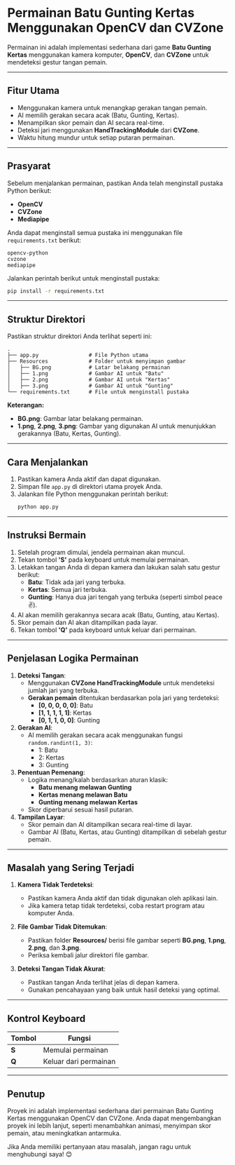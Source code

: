 # Permainan Batu Gunting Kertas Menggunakan OpenCV dan CVZone

Permainan ini adalah implementasi sederhana dari game **Batu Gunting Kertas** menggunakan kamera komputer, **OpenCV**, dan **CVZone** untuk mendeteksi gestur tangan pemain.

---

## Fitur Utama
- Menggunakan kamera untuk menangkap gerakan tangan pemain.
- AI memilih gerakan secara acak (Batu, Gunting, Kertas).
- Menampilkan skor pemain dan AI secara real-time.
- Deteksi jari menggunakan **HandTrackingModule** dari **CVZone**.
- Waktu hitung mundur untuk setiap putaran permainan.

---

## Prasyarat
Sebelum menjalankan permainan, pastikan Anda telah menginstall pustaka Python berikut:

- **OpenCV**
- **CVZone**
- **Mediapipe**

Anda dapat menginstall semua pustaka ini menggunakan file `requirements.txt` berikut:

```plaintext
opencv-python
cvzone
mediapipe
```

Jalankan perintah berikut untuk menginstall pustaka:

```bash
pip install -r requirements.txt
```

---

## Struktur Direktori
Pastikan struktur direktori Anda terlihat seperti ini:

```
.
├── app.py                # File Python utama
├── Resources             # Folder untuk menyimpan gambar
│   ├── BG.png            # Latar belakang permainan
│   ├── 1.png             # Gambar AI untuk "Batu"
│   ├── 2.png             # Gambar AI untuk "Kertas"
│   ├── 3.png             # Gambar AI untuk "Gunting"
└── requirements.txt      # File untuk menginstall pustaka
```

**Keterangan:**
- **BG.png**: Gambar latar belakang permainan.
- **1.png**, **2.png**, **3.png**: Gambar yang digunakan AI untuk menunjukkan gerakannya (Batu, Kertas, Gunting).

---

## Cara Menjalankan
1. Pastikan kamera Anda aktif dan dapat digunakan.
2. Simpan file `app.py` di direktori utama proyek Anda.
3. Jalankan file Python menggunakan perintah berikut:
   ```bash
   python app.py
   ```

---

## Instruksi Bermain
1. Setelah program dimulai, jendela permainan akan muncul.
2. Tekan tombol **'S'** pada keyboard untuk memulai permainan.
3. Letakkan tangan Anda di depan kamera dan lakukan salah satu gestur berikut:
   - **Batu**: Tidak ada jari yang terbuka.
   - **Kertas**: Semua jari terbuka.
   - **Gunting**: Hanya dua jari tengah yang terbuka (seperti simbol peace ✌️).
4. AI akan memilih gerakannya secara acak (Batu, Gunting, atau Kertas).
5. Skor pemain dan AI akan ditampilkan pada layar.
6. Tekan tombol **'Q'** pada keyboard untuk keluar dari permainan.

---

## Penjelasan Logika Permainan
1. **Deteksi Tangan**:
   - Menggunakan **CVZone HandTrackingModule** untuk mendeteksi jumlah jari yang terbuka.
   - **Gerakan pemain** ditentukan berdasarkan pola jari yang terdeteksi:
     - **[0, 0, 0, 0, 0]**: Batu
     - **[1, 1, 1, 1, 1]**: Kertas
     - **[0, 1, 1, 0, 0]**: Gunting
2. **Gerakan AI**:
   - AI memilih gerakan secara acak menggunakan fungsi `random.randint(1, 3)`:
     - 1: Batu
     - 2: Kertas
     - 3: Gunting
3. **Penentuan Pemenang**:
   - Logika menang/kalah berdasarkan aturan klasik:
     - **Batu menang melawan Gunting**
     - **Kertas menang melawan Batu**
     - **Gunting menang melawan Kertas**
   - Skor diperbarui sesuai hasil putaran.
4. **Tampilan Layar**:
   - Skor pemain dan AI ditampilkan secara real-time di layar.
   - Gambar AI (Batu, Kertas, atau Gunting) ditampilkan di sebelah gestur pemain.

---

## Masalah yang Sering Terjadi
1. **Kamera Tidak Terdeteksi**:
   - Pastikan kamera Anda aktif dan tidak digunakan oleh aplikasi lain.
   - Jika kamera tetap tidak terdeteksi, coba restart program atau komputer Anda.

2. **File Gambar Tidak Ditemukan**:
   - Pastikan folder **Resources/** berisi file gambar seperti **BG.png**, **1.png**, **2.png**, dan **3.png**.
   - Periksa kembali jalur direktori file gambar.

3. **Deteksi Tangan Tidak Akurat**:
   - Pastikan tangan Anda terlihat jelas di depan kamera.
   - Gunakan pencahayaan yang baik untuk hasil deteksi yang optimal.

---

## Kontrol Keyboard
| Tombol | Fungsi                |
|--------|-----------------------|
| **S**  | Memulai permainan     |
| **Q**  | Keluar dari permainan |

---

## Penutup
Proyek ini adalah implementasi sederhana dari permainan Batu Gunting Kertas menggunakan OpenCV dan CVZone. Anda dapat mengembangkan proyek ini lebih lanjut, seperti menambahkan animasi, menyimpan skor pemain, atau meningkatkan antarmuka.

Jika Anda memiliki pertanyaan atau masalah, jangan ragu untuk menghubungi saya! 😊
